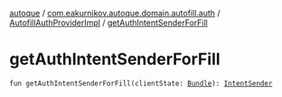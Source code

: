 [autoque](../../index.md) / [com.eakurnikov.autoque.domain.autofill.auth](../index.md) / [AutofillAuthProviderImpl](index.md) / [getAuthIntentSenderForFill](./get-auth-intent-sender-for-fill.md)

# getAuthIntentSenderForFill

`fun getAuthIntentSenderForFill(clientState: `[`Bundle`](https://developer.android.com/reference/android/os/Bundle.html)`): `[`IntentSender`](https://developer.android.com/reference/android/content/IntentSender.html)